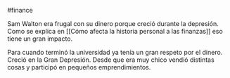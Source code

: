 #finance 

Sam Walton era frugal con su dinero porque creció durante la depresión. Como se explica en [[Cómo afecta la historia personal a las finanzas]] eso tiene un gran impacto. 

Para cuando terminó la universidad ya tenía un gran respeto por el dinero. Creció en la Gran Depresión. Desde que era muy chico vendió distintas cosas y participó en pequeños emprendimientos.

